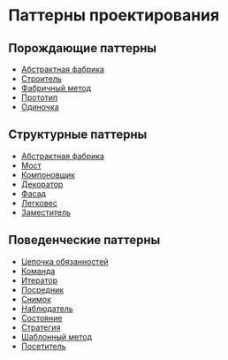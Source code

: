 # Паттерны проектирования 

## Порождающие паттерны

* [Абстрактная фабрика](https://github.com/ElGastar/patterns/blob/main/Creational/AbstractFactory/Abstract_Factory.md)
* [Строитель](https://github.com/ElGastar/patterns/blob/main/Creational/Builder/Builder.md)
* [Фабричный метод]()
* [Прототип]()
* [Одиночка]()

## Структурные паттерны

* [Абстрактная фабрика](https://github.com/ElGastar/patterns/blob/main/Structural/Adapter/Adapter.md)
* [Мост](https://github.com/ElGastar/patterns/blob/main/Structural/Bridge/Bridge.md)
* [Компоновщик ]()
* [Декоратор ]()
* [Фасад ]()
* [Легковес ]()
* [Заместитель ]()

## Поведенческие паттерны

* [Цепочка обязанностей ](https://github.com/ElGastar/patterns/blob/main/Behavioral/ChainOfResponsibility/Chain_of_Responsibility.md)
* [Команда ]()
* [Итератор ]()
* [Посредник ]()
* [Снимок ]()
* [Наблюдатель ]()
* [Состояние ]()
* [Стратегия ]()
* [Шаблонный метод ]()
* [Посетитель ]()


